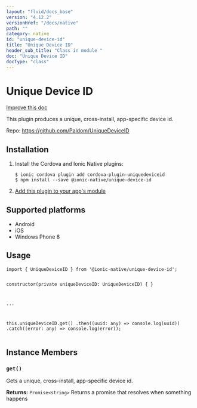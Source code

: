 ```yaml
---
layout: "fluid/docs_base"
version: "4.12.2"
versionHref: "/docs/native"
path: ""
category: native
id: "unique-device-id"
title: "Unique Device ID"
header_sub_title: "Class in module "
doc: "Unique Device ID"
docType: "class"
---
```


<h1 class="api-title">Unique Device ID</h1>

<a class="improve-v2-docs" href="http://github.com/ionic-team/ionic-native/edit/master/src/@ionic-native/plugins/unique-device-id/index.ts#L1">
  Improve this doc
</a>







<p>This plugin produces a unique, cross-install, app-specific device id.</p>


<p>Repo:
  <a href="https://github.com/Paldom/UniqueDeviceID">
    https://github.com/Paldom/UniqueDeviceID
  </a>
</p>


<h2><a class="anchor" name="installation" href="#installation"></a>Installation</h2>
<ol class="installation">
  <li>Install the Cordova and Ionic Native plugins:<br>
    <pre><code class="nohighlight">$ ionic cordova plugin add cordova-plugin-uniquedeviceid
$ npm install --save @ionic-native/unique-device-id
</code></pre>
  </li>
  <li><a href="https://ionicframework.com/docs/native/#Add_Plugins_to_Your_App_Module">Add this plugin to your app's module</a></li>
</ol>



<h2><a class="anchor" name="platforms" href="#platforms"></a>Supported platforms</h2>
<ul>
  <li>Android</li><li>iOS</li><li>Windows Phone 8</li>
</ul>






<h2><a class="anchor" name="usage" href="#usage"></a>Usage</h2>
<pre><code class="lang-typescript">import { UniqueDeviceID } from &#39;@ionic-native/unique-device-id&#39;;

constructor(private uniqueDeviceID: UniqueDeviceID) { }

...

this.uniqueDeviceID.get()
  .then((uuid: any) =&gt; console.log(uuid))
  .catch((error: any) =&gt; console.log(error));
</code></pre>








<h2><a class="anchor" name="instance-members" href="#instance-members"></a>Instance Members</h2>
<h3><a class="anchor" name="get" href="#get"></a><code>get()</code></h3>


Gets a unique, cross-install, app-specific device id.


<div class="return-value" markdown="1">
  <i class="icon ion-arrow-return-left"></i>
  <b>Returns:</b> <code>Promise&lt;string&gt;</code> Returns a promise that resolves when something happens
</div>





